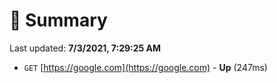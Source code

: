 # 📖 Summary
Last updated: **7/3/2021, 7:29:25 AM**

- `GET` [https://google.com](https://google.com) - **Up** (247ms)
